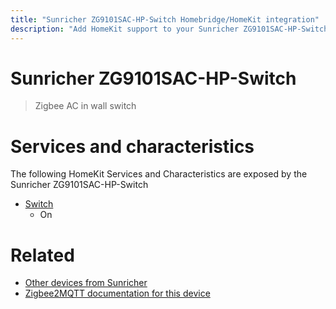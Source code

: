 ```yaml
---
title: "Sunricher ZG9101SAC-HP-Switch Homebridge/HomeKit integration"
description: "Add HomeKit support to your Sunricher ZG9101SAC-HP-Switch, using Homebridge, Zigbee2MQTT and homebridge-z2m."
---
```

<!---
This file has been GENERATED using src/docgen/docgen.ts
DO NOT EDIT THIS FILE MANUALLY!
-->
# Sunricher ZG9101SAC-HP-Switch
> Zigbee AC in wall switch


# Services and characteristics
The following HomeKit Services and Characteristics are exposed by
the Sunricher ZG9101SAC-HP-Switch

* [Switch](../../switch.md)
  * On


# Related
* [Other devices from Sunricher](../index.md#sunricher)
* [Zigbee2MQTT documentation for this device](https://www.zigbee2mqtt.io/devices/ZG9101SAC-HP-Switch.html)